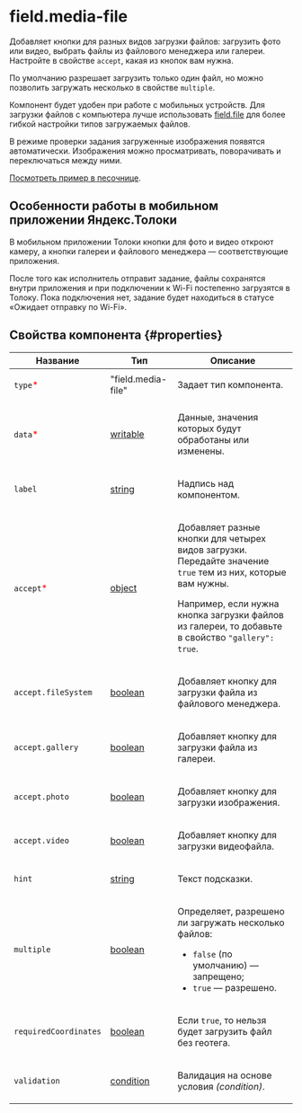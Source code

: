 # field.media-file

Добавляет кнопки для разных видов загрузки файлов: загрузить фото или видео, выбрать файлы из файлового менеджера или галереи. Настройте в свойстве `accept`, какая из кнопок вам нужна.

По умолчанию разрешает загрузить только один файл, но можно позволить загружать несколько в свойстве `multiple`.

Компонент будет удобен при работе с мобильных устройств. Для загрузки файлов с компьютера лучше использовать [field.file](field.file.md) для более гибкой настройки типов загружаемых файлов.

В режиме проверки задания загруженные изображения появятся автоматически. Изображения можно просматривать, поворачивать и переключаться между ними.

[Посмотреть пример в песочнице](https://clck.ru/S69wM).

## Особенности работы в мобильном приложении Яндекс.Толоки

В мобильном приложении Толоки кнопки для фото и видео откроют камеру, а кнопки галереи и файлового менеджера — соответствующие приложения.

После того как исполнитель отправит задание, файлы сохранятся внутри приложения и при подключении к Wi-Fi постепенно загрузятся в Толоку. Пока подключения нет, задание будет находиться в статусе «Ожидает отправку по Wi-Fi».

## Свойства компонента {#properties}

| Название                                   | Тип                                                                                    | Описание                                                                                                                                                                                                                     |
| ------------------------------------------ | -------------------------------------------------------------------------------------- | ---------------------------------------------------------------------------------------------------------------------------------------------------------------------------------------------------------------------------- |
| `type`<span style="color: red">\*</span>   | "field.media-file"                                                                     | <p>Задает тип компонента.</p>                                                                                                                                                                                                |
| `data`<span style="color: red">\*</span>   | <a class="xref popup-link" href="../concepts/types.dita#types/writable">writable</a>   | <p>Данные, значения которых будут обработаны или изменены.</p>                                                                                                                                                               |
| `label`                                    | <a class="xref popup-link" href="../concepts/types.dita#types/string">string</a>       | <p>Надпись над компонентом.</p>                                                                                                                                                                                              |
| `accept`<span style="color: red">\*</span> | <a class="xref popup-link" href="../concepts/types.dita#types/object">object</a>       | <p>Добавляет разные кнопки для четырех видов загрузки. Передайте значение `true` тем из них, которые вам нужны. </p><p>Например, если нужна кнопка загрузки файлов из галереи, то добавьте в свойство `"gallery": true`.</p> |
| `accept.fileSystem`                        | <a class="xref popup-link" href="../concepts/types.dita#types/boolean">boolean</a>     | <p>Добавляет кнопку для загрузки файла из файлового менеджера.</p>                                                                                                                                                           |
| `accept.gallery`                           | <a class="xref popup-link" href="../concepts/types.dita#types/boolean">boolean</a>     | <p>Добавляет кнопку для загрузки файла из галереи.</p>                                                                                                                                                                       |
| `accept.photo`                             | <a class="xref popup-link" href="../concepts/types.dita#types/boolean">boolean</a>     | <p>Добавляет кнопку для загрузки изображения.</p>                                                                                                                                                                            |
| `accept.video`                             | <a class="xref popup-link" href="../concepts/types.dita#types/boolean">boolean</a>     | <p>Добавляет кнопку для загрузки видеофайла.</p>                                                                                                                                                                             |
| `hint`                                     | <a class="xref popup-link" href="../concepts/types.dita#types/string">string</a>       | <p>Текст подсказки.</p>                                                                                                                                                                                                      |
| `multiple`                                 | <a class="xref popup-link" href="../concepts/types.dita#types/boolean">boolean</a>     | <p>Определяет, разрешено ли загружать несколько файлов:</p><ul><li>`false` (по умолчанию) — запрещено;</li><li>`true` — разрешено.</li></ul>                                                                                 |
| `requiredCoordinates`                      | <a class="xref popup-link" href="../concepts/types.dita#types/boolean">boolean</a>     | <p>Если `true`, то нельзя будет загрузить файл без геотега.</p>                                                                                                                                                              |
| `validation`                               | <a class="xref popup-link" href="../concepts/types.dita#types/condition">condition</a> | <p>Валидация на основе условия <em>(condition)</em>.</p>                                                                                                                                                                     |
